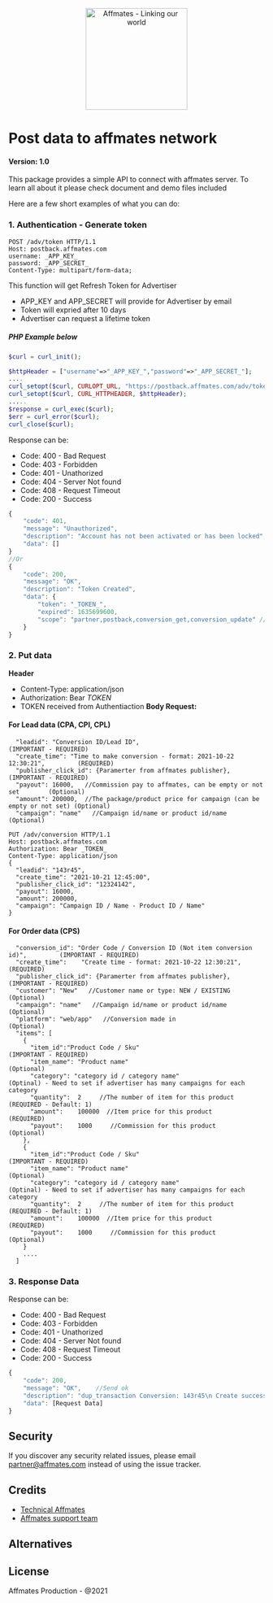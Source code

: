 <p align="center"><img src="https://user-images.githubusercontent.com/92972462/138407033-d1661864-0dab-4880-8546-7bbd436f4a06.png" width="200px" alt="Affmates - Linking our world"></p>

# Post data to affmates network
#### Version: 1.0

This package provides a
simple API to connect with affmates server. To learn all about it please check  document and demo files included

Here are a few short examples of what you can do:
### 1. Authentication - Generate token
```
POST /adv/token HTTP/1.1
Host: postback.affmates.com
username: _APP_KEY_
password: _APP_SECRET_
Content-Type: multipart/form-data;
```
This function will get Refresh Token for Advertiser
- APP_KEY and APP_SECRET will provide for Advertiser by email
- Token will expried after 10 days
- Advertiser can request a lifetime token

##### PHP Example below
```php
$curl = curl_init();

$httpHeader = ["username"=>"_APP_KEY_","password"=>"_APP_SECRET_"];
....
curl_setopt($curl, CURLOPT_URL, "https://postback.affmates.com/adv/token");
curl_setopt($curl, CURL_HTTPHEADER, $httpHeader);
.....
$response = curl_exec($curl);
$err = curl_error($curl);
curl_close($curl);
```
Response can be:
- Code: 400 -  Bad Request
- Code: 403 -  Forbidden
- Code: 401 -  Unathorized
- Code: 404 -  Server Not found
- Code: 408 -  Request Timeout
- Code: 200 -  Success
```javascript
{
    "code": 401,
    "message": "Unauthorized",
    "description": "Account has not been activated or has been locked",
    "data": []
}
//Or
{
    "code": 200,
    "message": "OK",
    "description": "Token Created",
    "data": {
        "token": "_TOKEN_",
        "expired": 1635699600,
        "scope": "partner,postback,conversion_get,conversion_update" //List of scopes available
    }
}
```
### 2. Put data

<strong>Header</strong>
+ Content-Type: application/json
+ Authorization: Bear _TOKEN_
+ TOKEN received from Authentiaction
<strong>Body Request:</strong>
#### For Lead data (CPA, CPI, CPL)
```
  "leadid": "Conversion ID/Lead ID",                                              (IMPORTANT - REQUIRED)        
  "create_time": "Time to make conversion - format: 2021-10-22 12:30:21",         (REQUIRED)
  "publisher_click_id": {Paramerter from affmates publisher},                     (IMPORTANT - REQUIRED)
  "payout": 16000,   //Commission pay to affmates, can be empty or not set        (Optional)
  "amount": 200000,  //The package/product price for campaign (can be empty or not set) (Optional)
  "campaign": "name"   //Campaign id/name or product id/name                      (Optional)
```
```
PUT /adv/conversion HTTP/1.1
Host: postback.affmates.com
Authorization: Bear _TOKEN_
Content-Type: application/json
{
  "leadid": "143r45",
  "create_time": "2021-10-21 12:45:00",
  "publisher_click_id": "12324142",
  "payout": 16000,
  "amount": 200000,
  "campaign": "Campaign ID / Name - Product ID / Name"
}
```
#### For Order data (CPS)
```
  "conversion_id": "Order Code / Conversion ID (Not item conversion id)",         (IMPORTANT - REQUIRED)        
  "create_time":    "Create time - format: 2021-10-22 12:30:21",                  (REQUIRED)
  "publisher_click_id": {Paramerter from affmates publisher},                     (IMPORTANT - REQUIRED)
  "customer": "New"   //Customer name or type: NEW / EXISTING                     (Optional)
  "campaign": "name"   //Campaign id/name or product id/name                      (Optional)
  "platform": "web/app"   //Conversion made in                                    (Optional)
  "items": [
    {
      "item_id":"Product Code / Sku"                                              (IMPORTANT - REQUIRED)
      "item_name": "Product name"                                                 (Optional)
      "category": "category id / category name"                                   (Optinal) - Need to set if advertiser has many campaigns for each category
      "quantity":  2     //The number of item for this product                    (REQUIRED - Default: 1)
      "amount":    100000  //Item price for this product                          (REQUIRED)
      "payout":    1000     //Commission for this product                         (Optional)
    },
    {
      "item_id":"Product Code / Sku"                                              (IMPORTANT - REQUIRED)
      "item_name": "Product name"                                                 (Optional)
      "category": "category id / category name"                                   (Optinal) - Need to set if advertiser has many campaigns for each category
      "quantity":  2     //The number of item for this product                    (REQUIRED - Default: 1)
      "amount":    100000  //Item price for this product                          (REQUIRED)
      "payout":    1000     //Commission for this product                         (Optional)
    }
    ....
  ]
```
### 3. Response Data
Response can be:
- Code: 400 -  Bad Request
- Code: 403 -  Forbidden
- Code: 401 -  Unathorized
- Code: 404 -  Server Not found
- Code: 408 -  Request Timeout
- Code: 200 -  Success
```javascript
{
    "code": 200,
    "message": "OK",    //Send ok
    "description": "dup_transaction Conversion: 143r45\n Create success conversion: 203423\n No_subscript Conversion: 2134421", 
    "data": [Request Data]
}
```

## Security

If you discover any security related issues, please email [partner@affmates.com](mailto:partner@affmates.com) instead of using the issue tracker.

## Credits

- [Technical Affmates](https://github.com/affmates)
- [Affmates support team](https://affmates.com)

## Alternatives



## License

Affmates Production - @2021

